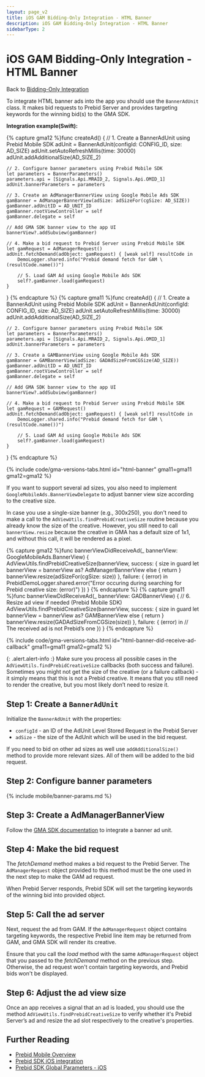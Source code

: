 ```yaml
---
layout: page_v2
title: iOS GAM Bidding-Only Integration - HTML Banner
description: iOS GAM Bidding-Only Integration - HTML Banner
sidebarType: 2
---
```

<!-- markdownlint-disable-file MD037 -->
# iOS GAM Bidding-Only Integration - HTML Banner

Back to [Bidding-Only Integration](/prebid-mobile/pbm-api/ios/ios-sdk-integration-gam-original-api.html#adunit-specific-instructions)

To integrate HTML banner ads into the app you should use the `BannerAdUnit` class. It makes bid requests to Prebid Server and provides targeting keywords for the winning bid(s) to the GMA SDK.

**Integration example(Swift):**

{% capture gma12 %}func createAd() {
    // 1. Create a BannerAdUnit using Prebid Mobile SDK
    adUnit = BannerAdUnit(configId: CONFIG_ID, size: AD_SIZE)
    adUnit.setAutoRefreshMillis(time: 30000)
    adUnit.addAdditionalSize(AD_SIZE_2)
    
    // 2. Configure banner parameters using Prebid Mobile SDK
    let parameters = BannerParameters()
    parameters.api = [Signals.Api.MRAID_2, Signals.Api.OMID_1]
    adUnit.bannerParameters = parameters
    
    // 3. Create an AdManagerBannerView using Google Mobile Ads SDK
    gamBanner = AdManagerBannerView(adSize: adSizeFor(cgSize: AD_SIZE))
    gamBanner.adUnitID = AD_UNIT_ID
    gamBanner.rootViewController = self
    gamBanner.delegate = self
    
    // Add GMA SDK banner view to the app UI
    bannerView?.addSubview(gamBanner)
    
    // 4. Make a bid request to Prebid Server using Prebid Mobile SDK
    let gamRequest = AdManagerRequest()
    adUnit.fetchDemand(adObject: gamRequest) { [weak self] resultCode in
        DemoLogger.shared.info("Prebid demand fetch for GAM \(resultCode.name())")
        
        // 5. Load GAM Ad using Google Mobile Ads SDK
        self?.gamBanner.load(gamRequest)
    }
}
{% endcapture %}
{% capture gma11 %}func createAd() {
    // 1. Create a BannerAdUnit using Prebid Mobile SDK
    adUnit = BannerAdUnit(configId: CONFIG_ID, size: AD_SIZE)
    adUnit.setAutoRefreshMillis(time: 30000)
    adUnit.addAdditionalSize(AD_SIZE_2)
    
    // 2. Configure banner parameters using Prebid Mobile SDK
    let parameters = BannerParameters()
    parameters.api = [Signals.Api.MRAID_2, Signals.Api.OMID_1]
    adUnit.bannerParameters = parameters
    
    // 3. Create a GAMBannerView using Google Mobile Ads SDK
    gamBanner = GAMBannerView(adSize: GADAdSizeFromCGSize(AD_SIZE))
    gamBanner.adUnitID = AD_UNIT_ID
    gamBanner.rootViewController = self
    gamBanner.delegate = self
    
    // Add GMA SDK banner view to the app UI
    bannerView?.addSubview(gamBanner)
    
    // 4. Make a bid request to Prebid Server using Prebid Mobile SDK
    let gamRequest = GAMRequest()
    adUnit.fetchDemand(adObject: gamRequest) { [weak self] resultCode in
        DemoLogger.shared.info("Prebid demand fetch for GAM \(resultCode.name())")
        
        // 5. Load GAM Ad using Google Mobile Ads SDK
        self?.gamBanner.load(gamRequest)
    }
}
{% endcapture %}

{% include code/gma-versions-tabs.html id="html-banner" gma11=gma11 gma12=gma12 %}

If you want to support several ad sizes, you also need to implement `GoogleMobileAds.BannerViewDelegate` to adjust banner view size according to the creative size.

In case you use a single-size banner (e.g., 300x250), you don't need to make a call to the `AdViewUtils.findPrebidCreativeSize` routine because you already know the size of the creative. However, you still need to call `bannerView.resize` because the creative in GMA has a default size of 1x1, and without this call, it will be rendered as a pixel.

{% capture gma12 %}func bannerViewDidReceiveAd(_ bannerView: GoogleMobileAds.BannerView) {
    AdViewUtils.findPrebidCreativeSize(bannerView, success: { size in
        guard let bannerView = bannerView as? AdManagerBannerView else { return }
        bannerView.resize(adSizeFor(cgSize: size))
    }, failure: { (error) in
        PrebidDemoLogger.shared.error("Error occuring during searching for Prebid creative size: \(error)")
    })
}
{% endcapture %}
{% capture gma11 %}func bannerViewDidReceiveAd(_ bannerView: GADBannerView) {
    // 6. Resize ad view if needed (Prebid Mobile SDK)
    AdViewUtils.findPrebidCreativeSize(bannerView, success: { size in
        guard let bannerView = bannerView as? GAMBannerView else { return }
        bannerView.resize(GADAdSizeFromCGSize(size))
    }, failure: { (error) in
        // The received ad is not Prebid’s one 
    })
}
{% endcapture %}

{% include code/gma-versions-tabs.html id="html-banner-did-receive-ad-callback" gma11=gma11 gma12=gma12 %}

{: .alert.alert-info :}
Make sure you process all possible cases in the  `AdViewUtils.findPrebidCreativeSize` callbacks (both success and failure).  Sometimes you might not get the size of the creative (or a failure callback) - it simply means that this is not a Prebid creative.  It means that you still need to render the creative, but you most likely don’t need to resize it.

## Step 1: Create a `BannerAdUnit`

Initialize the `BannerAdUnit` with the properties:

- `configId` - an ID of the AdUnit Level Stored Request in the Prebid Server
- `adSize` - the size of the AdUnit which will be used in the bid request.

If you need to bid on other ad sizes as well use `addAdditionalSize()` method to provide more relevant sizes. All of them will be added to the bid request. 

## Step 2: Configure banner parameters

{% include mobile/banner-params.md %}

## Step 3: Create a AdManagerBannerView

Follow the [GMA SDK documentation](https://developers.google.com/ad-manager/mobile-ads-sdk/ios/banner) to integrate a banner ad unit. 

## Step 4: Make the bid request

The _fetchDemand_ method makes a bid request to the Prebid Server. The `AdManagerRequest` object provided to this method must be the one used in the next step to make the GAM ad request.

When Prebid Server responds, Prebid SDK will set the targeting keywords of the winning bid into provided object.

## Step 5: Call the ad server

Next, request the ad from GAM. If the `AdManagerRequest` object contains targeting keywords, the respective Prebid line item may be returned from GAM, and GMA SDK will render its creative. 

Ensure that you call the _load_ method with the same `AdManagerRequest` object that you passed to the _fetchDemand_ method on the previous step. Otherwise, the ad request won't contain targeting keywords, and Prebid bids won't be displayed.

## Step 6: Adjust the ad view size

Once an app receives a signal that an ad is loaded, you should use the method `AdViewUtils.findPrebidCreativeSize` to verify whether it's Prebid Server’s ad and resize the ad slot respectively to the creative's properties. 

## Further Reading

- [Prebid Mobile Overview](/prebid-mobile/prebid-mobile.html)
- [Prebid SDK iOS integration](/prebid-mobile/pbm-api/ios/code-integration-ios.html)
- [Prebid SDK Global Parameters - iOS](/prebid-mobile/pbm-api/ios/pbm-targeting-ios.html)
